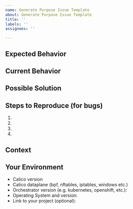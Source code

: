 ```yaml
---
name: Generate Purpose Issue Template
about: Generate Purpose Issue Template
title: ''
labels: ''
assignees: ''

---
```


<!--- Provide a general summary of the issue in the Title above -->
<!--- If you believe the issue may have security implications, please report it as a vulnerability -->
<!--- Report a vulnerability: https://github.com/projectcalico/calico/security -->

## Expected Behavior
<!--- If you're describing a bug, tell us what should happen -->
<!--- If you're suggesting a change/improvement, tell us how it should work -->

## Current Behavior
<!--- If describing a bug, tell us what happens instead of the expected behavior -->
<!--- If suggesting a change/improvement, explain the difference from current behavior -->

## Possible Solution
<!--- Not obligatory, but suggest a fix/reason for the bug, -->
<!--- or ideas how to implement the addition or change -->

## Steps to Reproduce (for bugs)
<!--- Provide a link to a live example, or an unambiguous set of steps to -->
<!--- reproduce this bug. Include code to reproduce, if relevant -->
1.
2.
3.
4.

## Context
<!--- How has this issue affected you? What are you trying to accomplish? -->
<!--- Providing context helps us come up with a solution that is most useful in the real world -->

## Your Environment
<!--- Include as many relevant details about the environment you experienced the bug in -->
* Calico version
* Calico dataplane (bpf, nftables, iptables, windows etc.)
* Orchestrator version (e.g. kubernetes, openshift, etc.):
* Operating System and version:
* Link to your project (optional):

